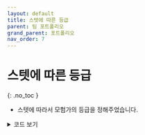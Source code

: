 ```yaml
---
layout: default
title: 스텟에 따른 등급
parent: 팀 포트폴리오
grand_parent: 포트폴리오
nav_order: 7
---
```


# 스텟에 따른 등급  
{: .no_toc }

- 스텟에 따라서 모험가의 등급을 정해주었습니다.  

<details>
<summary>코드 보기</summary>
<div markdown="1">

![image](https://user-images.githubusercontent.com/114732330/236993465-eb0fb1dd-81ba-41c2-9627-9f224cf4ce30.png)

</div>
</details>